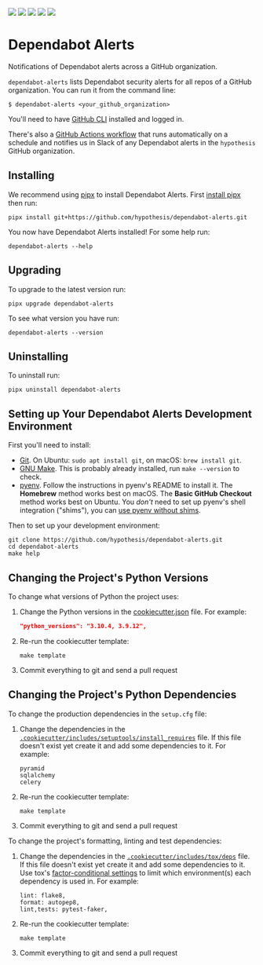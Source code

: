 <a href="https://github.com/hypothesis/dependabot-alerts/actions/workflows/ci.yml?query=branch%3Amain"><img src="https://img.shields.io/github/actions/workflow/status/hypothesis/dependabot-alerts/ci.yml?branch=main"></a>
<a><img src="https://img.shields.io/badge/python-3.12 | 3.11 | 3.10 | 3.9-success"></a>
<a href="https://github.com/hypothesis/dependabot-alerts/blob/main/LICENSE"><img src="https://img.shields.io/badge/license-BSD--2--Clause-success"></a>
<a href="https://github.com/hypothesis/cookiecutters/tree/main/pypackage"><img src="https://img.shields.io/badge/cookiecutter-pypackage-success"></a>
<a href="https://black.readthedocs.io/en/stable/"><img src="https://img.shields.io/badge/code%20style-black-000000"></a>

# Dependabot Alerts

Notifications of Dependabot alerts across a GitHub organization.

`dependabot-alerts` lists Dependabot security alerts for all repos of a GitHub
organization. You can run it from the command line:

```terminal
$ dependabot-alerts <your_github_organization>
```

You'll need to have [GitHub CLI](https://cli.github.com/) installed and logged in.

There's also a [GitHub Actions workflow](.github/workflows/alert.yml) that runs
automatically on a schedule and notifies us in Slack of any Dependabot alerts
in the `hypothesis` GitHub organization.

## Installing

We recommend using [pipx](https://pypa.github.io/pipx/) to install
Dependabot Alerts.
First [install pipx](https://pypa.github.io/pipx/#install-pipx) then run:

```terminal
pipx install git+https://github.com/hypothesis/dependabot-alerts.git
```

You now have Dependabot Alerts installed! For some help run:

```
dependabot-alerts --help
```

## Upgrading

To upgrade to the latest version run:

```terminal
pipx upgrade dependabot-alerts
```

To see what version you have run:

```terminal
dependabot-alerts --version
```

## Uninstalling

To uninstall run:

```
pipx uninstall dependabot-alerts
```

## Setting up Your Dependabot Alerts Development Environment

First you'll need to install:

* [Git](https://git-scm.com/).
  On Ubuntu: `sudo apt install git`, on macOS: `brew install git`.
* [GNU Make](https://www.gnu.org/software/make/).
  This is probably already installed, run `make --version` to check.
* [pyenv](https://github.com/pyenv/pyenv).
  Follow the instructions in pyenv's README to install it.
  The **Homebrew** method works best on macOS.
  The **Basic GitHub Checkout** method works best on Ubuntu.
  You _don't_ need to set up pyenv's shell integration ("shims"), you can
  [use pyenv without shims](https://github.com/pyenv/pyenv#using-pyenv-without-shims).

Then to set up your development environment:

```terminal
git clone https://github.com/hypothesis/dependabot-alerts.git
cd dependabot-alerts
make help
```

## Changing the Project's Python Versions

To change what versions of Python the project uses:

1. Change the Python versions in the
   [cookiecutter.json](.cookiecutter/cookiecutter.json) file. For example:

   ```json
   "python_versions": "3.10.4, 3.9.12",
   ```

2. Re-run the cookiecutter template:

   ```terminal
   make template
   ```

3. Commit everything to git and send a pull request

## Changing the Project's Python Dependencies

To change the production dependencies in the `setup.cfg` file:

1. Change the dependencies in the [`.cookiecutter/includes/setuptools/install_requires`](.cookiecutter/includes/setuptools/install_requires) file.
   If this file doesn't exist yet create it and add some dependencies to it.
   For example:

   ```
   pyramid
   sqlalchemy
   celery
   ```

2. Re-run the cookiecutter template:

   ```terminal
   make template
   ```

3. Commit everything to git and send a pull request

To change the project's formatting, linting and test dependencies:

1. Change the dependencies in the [`.cookiecutter/includes/tox/deps`](.cookiecutter/includes/tox/deps) file.
   If this file doesn't exist yet create it and add some dependencies to it.
   Use tox's [factor-conditional settings](https://tox.wiki/en/latest/config.html#factors-and-factor-conditional-settings)
   to limit which environment(s) each dependency is used in.
   For example:

   ```
   lint: flake8,
   format: autopep8,
   lint,tests: pytest-faker,
   ```

2. Re-run the cookiecutter template:

   ```terminal
   make template
   ```

3. Commit everything to git and send a pull request
